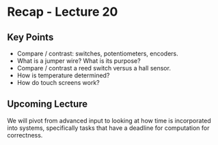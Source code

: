 # Recap - Lecture 20

## Key Points

* Compare / contrast: switches, potentiometers, encoders.
* What is a jumper wire? What is its purpose?
* Compare / contrast a reed switch versus a hall sensor.
* How is temperature determined?
* How do touch screens work?

## Upcoming Lecture

We will pivot from advanced input to looking at how time is incorporated into systems, specifically tasks that have a deadline for computation for correctness.  